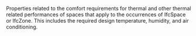 ﻿Properties related to the comfort requirements for thermal and other  thermal related performances of spaces that apply to the occurrences of IfcSpace or IfcZone. This includes the required design temperature, humidity, and air conditioning.
